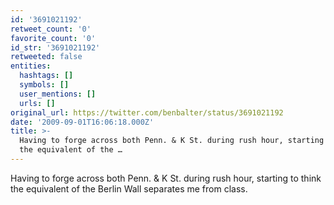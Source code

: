 ```yaml
---
id: '3691021192'
retweet_count: '0'
favorite_count: '0'
id_str: '3691021192'
retweeted: false
entities:
  hashtags: []
  symbols: []
  user_mentions: []
  urls: []
original_url: https://twitter.com/benbalter/status/3691021192
date: '2009-09-01T16:06:18.000Z'
title: >-
  Having to forge across both Penn. & K St. during rush hour, starting to think
  the equivalent of the …
---
```


Having to forge across both Penn. & K St. during rush hour, starting to think the equivalent of the Berlin Wall separates me from class.